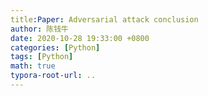 ```yaml
---
title:Paper: Adversarial attack conclusion
author: 陈钱牛
date: 2020-10-28 19:33:00 +0800
categories: [Python]
tags: [Python]
math: true
typora-root-url: ..
---
```


